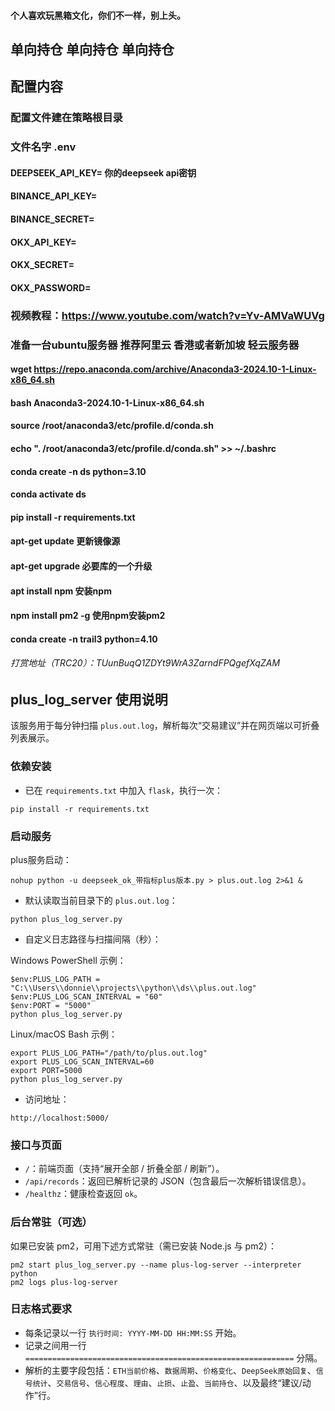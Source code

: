 #### 个人喜欢玩黑箱文化，你们不一样，别上头。




## 单向持仓  单向持仓 单向持仓  


## 配置内容

### 配置文件建在策略根目录

### 文件名字    .env

####  DEEPSEEK_API_KEY= 你的deepseek  api密钥

####  BINANCE_API_KEY=

####  BINANCE_SECRET=

####  OKX_API_KEY=

####  OKX_SECRET=

#### OKX_PASSWORD=

###  视频教程：https://www.youtube.com/watch?v=Yv-AMVaWUVg


### 准备一台ubuntu服务器 推荐阿里云 香港或者新加坡 轻云服务器


#### wget https://repo.anaconda.com/archive/Anaconda3-2024.10-1-Linux-x86_64.sh

#### bash Anaconda3-2024.10-1-Linux-x86_64.sh

#### source /root/anaconda3/etc/profile.d/conda.sh 
#### echo ". /root/anaconda3/etc/profile.d/conda.sh" >> ~/.bashrc




#### conda create -n ds python=3.10

#### conda activate ds

#### pip install -r requirements.txt



#### apt-get update 更新镜像源


#### apt-get upgrade 必要库的一个升级


#### apt install npm 安装npm


#### npm install pm2 -g 使用npm安装pm2

#### conda create -n trail3 python=4.10

###### 打赏地址（TRC20）：TUunBuqQ1ZDYt9WrA3ZarndFPQgefXqZAM


## plus_log_server 使用说明

该服务用于每分钟扫描 `plus.out.log`，解析每次“交易建议”并在网页端以可折叠列表展示。

### 依赖安装

- 已在 `requirements.txt` 中加入 `flask`，执行一次：

```
pip install -r requirements.txt
```

### 启动服务
plus服务启动：
```
nohup python -u deepseek_ok_带指标plus版本.py > plus.out.log 2>&1 &
```


- 默认读取当前目录下的 `plus.out.log`：

```
python plus_log_server.py
```

- 自定义日志路径与扫描间隔（秒）：

Windows PowerShell 示例：

```
$env:PLUS_LOG_PATH = "C:\\Users\\donnie\\projects\\python\\ds\\plus.out.log"
$env:PLUS_LOG_SCAN_INTERVAL = "60"
$env:PORT = "5000"
python plus_log_server.py
```

Linux/macOS Bash 示例：

```
export PLUS_LOG_PATH="/path/to/plus.out.log"
export PLUS_LOG_SCAN_INTERVAL=60
export PORT=5000
python plus_log_server.py
```

- 访问地址：

```
http://localhost:5000/
```

### 接口与页面

- `/`：前端页面（支持“展开全部 / 折叠全部 / 刷新”）。
- `/api/records`：返回已解析记录的 JSON（包含最后一次解析错误信息）。
- `/healthz`：健康检查返回 `ok`。

### 后台常驻（可选）

如果已安装 pm2，可用下述方式常驻（需已安装 Node.js 与 pm2）：

```
pm2 start plus_log_server.py --name plus-log-server --interpreter python
pm2 logs plus-log-server
```

### 日志格式要求

- 每条记录以一行 `执行时间: YYYY-MM-DD HH:MM:SS` 开始。
- 记录之间用一行 `============================================================` 分隔。
- 解析的主要字段包括：`ETH当前价格`、`数据周期`、`价格变化`、`DeepSeek原始回复`、`信号统计`、`交易信号`、`信心程度`、`理由`、`止损`、`止盈`、`当前持仓`、以及最终“建议/动作”行。
